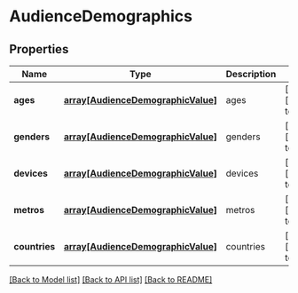 # AudienceDemographics

## Properties
Name | Type | Description | Notes
------------ | ------------- | ------------- | -------------
**ages** | [**array[AudienceDemographicValue]**](AudienceDemographicValue.md) | ages | [optional] [default to null]
**genders** | [**array[AudienceDemographicValue]**](AudienceDemographicValue.md) | genders | [optional] [default to null]
**devices** | [**array[AudienceDemographicValue]**](AudienceDemographicValue.md) | devices | [optional] [default to null]
**metros** | [**array[AudienceDemographicValue]**](AudienceDemographicValue.md) | metros | [optional] [default to null]
**countries** | [**array[AudienceDemographicValue]**](AudienceDemographicValue.md) | countries | [optional] [default to null]

[[Back to Model list]](../README.md#documentation-for-models) [[Back to API list]](../README.md#documentation-for-api-endpoints) [[Back to README]](../README.md)


